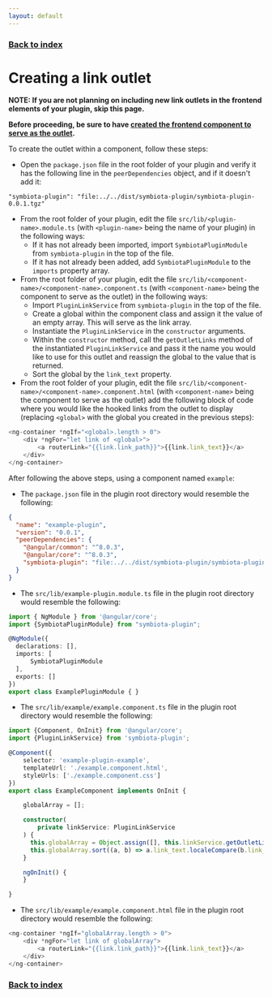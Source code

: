 ```yaml
---
layout: default
---
```


### [Back to index](./index.html)

# Creating a link outlet

**NOTE: If you are not planning on including new link outlets in the frontend elements of your plugin, skip this page.**

**Before proceeding, be sure to have [created the frontend component to serve as the outlet](./creating-frontend-component.html).**

To create the outlet within a component, follow these steps:
- Open the `package.json` file in the root folder of your plugin and verify it has the following line in the `peerDependencies` object,
  and if it doesn't add it:
```
"symbiota-plugin": "file:../../dist/symbiota-plugin/symbiota-plugin-0.0.1.tgz"
```
- From the root folder of your plugin, edit the file `src/lib/<plugin-name>.module.ts` (with `<plugin-name>` being 
  the name of your plugin) in the following ways:
  - If it has not already been imported, import `SymbiotaPluginModule` from `symbiota-plugin` in the top of the file.
  - If it has not already been added, add `SymbiotaPluginModule` to the `imports` property array.
- From the root folder of your plugin, edit the file `src/lib/<component-name>/<component-name>.component.ts` (with `<component-name>` being 
  the component to serve as the outlet) in the following ways:
  - Import `PluginLinkService` from `symbiota-plugin` in the top of the file.
  - Create a global within the component class and assign it the value of an empty array. This will serve as the link array.
  - Instantiate the `PluginLinkService` in the `constructor` arguments.
  - Within the `constructor` method, call the `getOutletLinks` method of the instantiated `PluginLinkService` and pass it the name 
    you would like to use for this outlet and reassign the global to the value that is returned.
  - Sort the global by the `link_text` property.
- From the root folder of your plugin, edit the file `src/lib/<component-name>/<component-name>.component.html` (with `<component-name>` being 
  the component to serve as the outlet) add the following block of code where you would like the hooked links from the outlet
  to display (replacing `<global>` with the global you created in the previous steps):
```typescript
<ng-container *ngIf="<global>.length > 0">
    <div *ngFor="let link of <global>">
        <a routerLink="{{link.link_path}}">{{link.link_text}}</a>
    </div>
</ng-container>
```
After following the above steps, using a component named `example`: 
  - The `package.json` file in the plugin root directory would resemble the following:
    
```json
{
  "name": "example-plugin",
  "version": "0.0.1",
  "peerDependencies": {
    "@angular/common": "^8.0.3",
    "@angular/core": "^8.0.3",
    "symbiota-plugin": "file:../../dist/symbiota-plugin/symbiota-plugin-0.0.1.tgz"
  }
}
```
  - The `src/lib/example-plugin.module.ts` file in the plugin root directory would resemble the following:
      
```typescript
import { NgModule } from '@angular/core';
import {SymbiotaPluginModule} from "symbiota-plugin";

@NgModule({
  declarations: [],
  imports: [
      SymbiotaPluginModule
  ],
  exports: []
})
export class ExamplePluginModule { }
```
  - The `src/lib/example/example.component.ts` file in the plugin root directory would resemble the following:
        
```typescript
import {Component, OnInit} from '@angular/core';
import {PluginLinkService} from 'symbiota-plugin';

@Component({
    selector: 'example-plugin-example',
    templateUrl: './example.component.html',
    styleUrls: ['./example.component.css']
})
export class ExampleComponent implements OnInit {

    globalArray = [];

    constructor(
        private linkService: PluginLinkService
    ) {
      this.globalArray = Object.assign([], this.linkService.getOutletLinks('example-plugin-link-outlet'));
      this.globalArray.sort((a, b) => a.link_text.localeCompare(b.link_text));
    }

    ngOnInit() {
    }

}
```
  - The `src/lib/example/example.component.html` file in the plugin root directory would resemble the following:
          
```typescript
<ng-container *ngIf="globalArray.length > 0">
    <div *ngFor="let link of globalArray">
        <a routerLink="{{link.link_path}}">{{link.link_text}}</a>
    </div>
</ng-container>
```

### [Back to index](./index.html)
